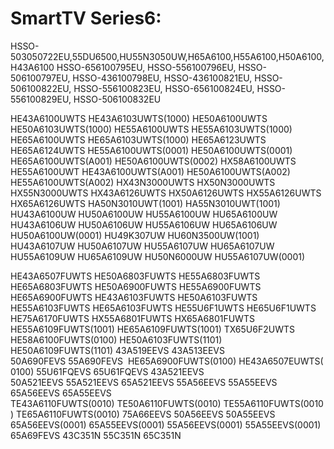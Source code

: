 # SmartTV Series6:
HSSO-503050722EU,55DU6500,HU55N3050UW,H65A6100,H55A6100,H50A6100,H43A6100
HSSO-656100795EU, HSSO-556100796EU, HSSO-506100797EU, HSSO-436100798EU, HSSO-436100821EU, HSSO-506100822EU, HSSO-556100823EU, HSSO-656100824EU, HSSO-556100829EU, HSSO-506100832EU

HE43A6100UWTS HE43A6103UWTS(1000) HE50A6100UWTS HE50A6103UWTS(1000) HE55A6100UWTS HE55A6103UWTS(1000) HE65A6100UWTS HE65A6103UWTS(1000) HE65A6123UWTS HE65A6124UWTS HE55A6100UWTS(0001) HE50A6100UWTS(0001) HE65A6100UWTS(A001) HE50A6100UWTS(0002) HX58A6100UWTS HE55A6100UWT HE43A6100UWTS(A001) HE50A6100UWTS(A002) HE55A6100UWTS(A002) HX43N3000UWTS HX50N3000UWTS HX55N3000UWTS HX43A6126UWTS HX50A6126UWTS HX55A6126UWTS HX65A6126UWTS HA50N3010UWT(1001) HA55N3010UWT(1001) HU43A6100UW HU50A6100UW HU55A6100UW HU65A6100UW HU43A6106UW HU50A6106UW HU55A6106UW HU65A6106UW HU50A6100UW(0001) HU49K307UW HU60N3500UW(1001) HU43A6107UW HU50A6107UW HU55A6107UW HU65A6107UW HU55A6109UW HU65A6109UW HU50N6000UW HU55A6107UW(0001)

HE43A6507FUWTS HE50A6803FUWTS HE55A6803FUWTS HE65A6803FUWTS HE50A6900FUWTS HE55A6900FUWTS HE65A6900FUWTS HE43A6103FUWTS HE50A6103FUWTS HE55A6103FUWTS HE65A6103FUWTS HE55U6F1UWTS HE65U6F1UWTS HE75A6170FUWTS
HX55A6801FUWTS HX65A6801FUWTS
HE55A6109FUWTS(1001) HE65A6109FUWTS(1001) TX65U6F2UWTS HE58A6100FUWTS(0100) HE50A6103FUWTS(1101)
HE50A6109FUWTS(1101) 43A519EEVS 43A513EEVS 50A690FEVS 55A690FEVS  HE65A6900FUWTS(0100) HE43A6507EUWTS(0100) 55U61FQEVS 65U61FQEVS 43A521EEVS 
50A521EEVS 55A521EEVS 65A521EEVS 55A56EEVS 55A55EEVS
65A56EEVS 65A55EEVS TE43A6110FUWTS(0010) TE50A6110FUWTS(0010) TE55A6110FUWTS(0010) TE65A6110FUWTS(0010) 75A66EEVS 50A56EEVS 50A55EEVS 65A56EEVS(0001) 65A55EEVS(0001) 55A56EEVS(0001) 55A55EEVS(0001)  65A69FEVS 43C351N 55C351N 65C351N
